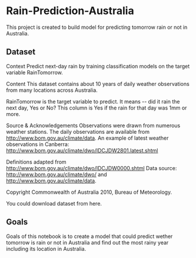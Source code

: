 # Rain-Prediction-Australia
This project is created to build model for predicting tomorrow rain or not in Australia.

## Dataset
Context Predict next-day rain by training classification models on the target variable RainTomorrow.

Content This dataset contains about 10 years of daily weather observations from many locations across Australia.

RainTomorrow is the target variable to predict. It means -- did it rain the next day, Yes or No? This column is Yes if the rain for that day was 1mm or more.

Source & Acknowledgements Observations were drawn from numerous weather stations. The daily observations are available from http://www.bom.gov.au/climate/data. An example of latest weather observations in Canberra: http://www.bom.gov.au/climate/dwo/IDCJDW2801.latest.shtml

Definitions adapted from http://www.bom.gov.au/climate/dwo/IDCJDW0000.shtml Data source: http://www.bom.gov.au/climate/dwo/ and http://www.bom.gov.au/climate/data.

Copyright Commonwealth of Australia 2010, Bureau of Meteorology.

You could download dataset from here.

## Goals
Goals of this notebook is to create a model that could predict wether tomorrow is rain or not in Australia and find out the most rainy year including its location in Australia.
